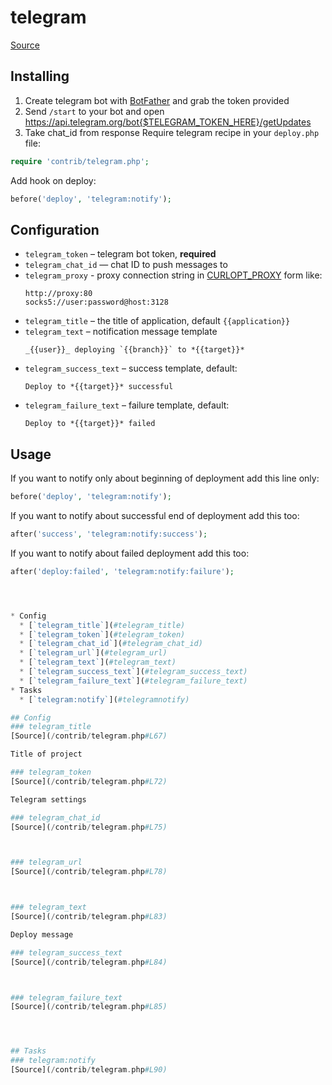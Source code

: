 <!-- DO NOT EDIT THIS FILE! -->
<!-- Instead edit contrib/telegram.php -->
<!-- Then run bin/docgen -->

# telegram

[Source](/contrib/telegram.php)


## Installing
  1. Create telegram bot with [BotFather](https://t.me/BotFather) and grab the token provided
  2. Send `/start` to your bot and open https://api.telegram.org/bot{$TELEGRAM_TOKEN_HERE}/getUpdates
  3. Take chat_id from response
Require telegram recipe in your `deploy.php` file:

```php
require 'contrib/telegram.php';
```

Add hook on deploy:

```php
before('deploy', 'telegram:notify');
```

## Configuration

- `telegram_token` – telegram bot token, **required**
- `telegram_chat_id` — chat ID to push messages to
- `telegram_proxy` - proxy connection string in [CURLOPT_PROXY](https://curl.haxx.se/libcurl/c/CURLOPT_PROXY.html) form like:
  ```
  http://proxy:80
  socks5://user:password@host:3128
   ```
- `telegram_title` – the title of application, default `{{application}}`
- `telegram_text` – notification message template
  ```
  _{{user}}_ deploying `{{branch}}` to *{{target}}*
  ```
- `telegram_success_text` – success template, default:
  ```
  Deploy to *{{target}}* successful

  ```
- `telegram_failure_text` – failure template, default:
  ```
  Deploy to *{{target}}* failed
  ```

## Usage

If you want to notify only about beginning of deployment add this line only:

```php
before('deploy', 'telegram:notify');
```

If you want to notify about successful end of deployment add this too:

```php
after('success', 'telegram:notify:success');
```
If you want to notify about failed deployment add this too:

```php
after('deploy:failed', 'telegram:notify:failure');




* Config
  * [`telegram_title`](#telegram_title)
  * [`telegram_token`](#telegram_token)
  * [`telegram_chat_id`](#telegram_chat_id)
  * [`telegram_url`](#telegram_url)
  * [`telegram_text`](#telegram_text)
  * [`telegram_success_text`](#telegram_success_text)
  * [`telegram_failure_text`](#telegram_failure_text)
* Tasks
  * [`telegram:notify`](#telegramnotify)

## Config
### telegram_title
[Source](/contrib/telegram.php#L67)

Title of project

### telegram_token
[Source](/contrib/telegram.php#L72)

Telegram settings

### telegram_chat_id
[Source](/contrib/telegram.php#L75)



### telegram_url
[Source](/contrib/telegram.php#L78)



### telegram_text
[Source](/contrib/telegram.php#L83)

Deploy message

### telegram_success_text
[Source](/contrib/telegram.php#L84)



### telegram_failure_text
[Source](/contrib/telegram.php#L85)




## Tasks
### telegram:notify
[Source](/contrib/telegram.php#L90)



